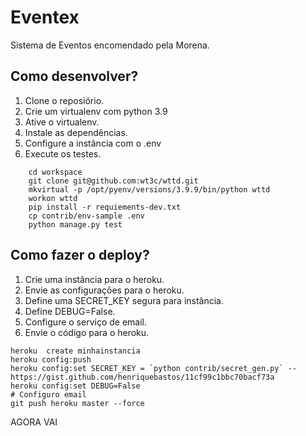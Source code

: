 # Eventex

Sistema de Eventos encomendado pela Morena.

## Como desenvolver?

1. Clone o reposiório.
2. Crie um virtualenv com python 3.9
3. Ative o virtualenv.
4. Instale as dependências.
5. Configure a instância com o .env
6. Execute os testes.

```console
    cd workspace
    git clone git@github.com:wt3c/wttd.git
    mkvirtual -p /opt/pyenv/versions/3.9.9/bin/python wttd
    workon wttd
    pip install -r requiements-dev.txt
    cp contrib/env-sample .env
    python manage.py test
```

## Como fazer o deploy?

1. Crie uma instância para o heroku.
2. Envie as configurações para o heroku.
3. Define uma SECRET_KEY segura para instância.
4. Define DEBUG=False.
5. Configure o serviço de email.
6. Envie o código para o heroku.

```console
heroku  create minhainstancia
heroku config:push
heroku config:set SECRET_KEY = `python contrib/secret_gen.py` -- https://gist.github.com/henriquebastos/11cf99c1bbc70bacf73a
heroku config:set DEBUG=False
# Configuro email
git push heroku master --force
```

AGORA VAI
